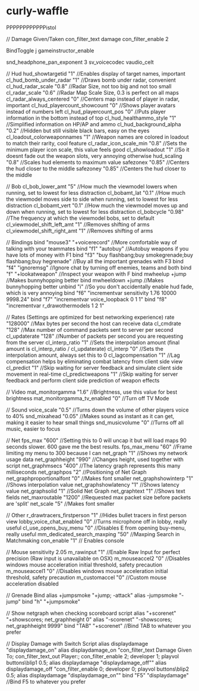 # curly-waffle
PPPPPPPPPPPPistol


// Damage Given/Taken
con_filter_text damage
con_filter_enable 2

BindToggle j gameinstructor_enable

snd_headphone_pan_exponent 3
sv_voicecodec vaudio_celt


// Hud
hud_showtargetid "1" //Enables display of target names, important
cl_hud_bomb_under_radar "1" //Draws bomb under radar, convenient
cl_hud_radar_scale "0.8" //Radar Size, not too big and not too small
cl_radar_scale "0.6" //Radar Map Scale Size, 0.3 is perfect on all maps
cl_radar_always_centered "0" //Centers map instead of player in radar, important
cl_hud_playercount_showcount "0" //Shows player avatars instead of numbers left
cl_hud_playercount_pos "0" //Puts player information in the bottom instead of top
cl_hud_healthammo_style "1" //Simplified information on HP/AP and ammo
cl_hud_background_alpha "0.2" //Hidden but still visible black bars, easy on the eyes
cl_loadout_colorweaponnames "1" //Weapon names are colored in loadout to match their rarity, cool feature
cl_radar_icon_scale_min "0.8" //Sets the minimum player icon scale, this value feels good
cl_showloadout "1" //So it doesnt fade out the weapon slots, very annoying otherwise
hud_scaling "0.8" //Scales hud elements to maximum value
safezonex "0.85" //Centers the hud closer to the middle
safezoney "0.85" //Centers the hud closer to the middle


// Bob
cl_bob_lower_amt "5" //How much the viewmodel lowers when running, set to lowest for less distraction
cl_bobamt_lat "0.1" //How much the viewmodel moves side to side when running, set to lowest for less distraction
cl_bobamt_vert "0.1" //How much the viewmodel moves up and down when running, set to lowest for less distraction
cl_bobcycle "0.98" //The frequency at which the viewmodel bobs, set to default
cl_viewmodel_shift_left_amt "1" //Removes shifting of arms
cl_viewmodel_shift_right_amt "1" //Removes shifting of arms

// Bindings
bind "mouse3" "+voicerecord" //More comfortable way of talking with your teammates
bind "f1" "autobuy" //Autobuy weapons if you have lots of money with F1
bind "f3" "buy flashbang;buy smokegrenade;buy flashbang;buy hegrenade" //Buy all the important grenades with F3
bind "f4" "ignoremsg" //Ignore chat by turning off enemies, teams and both
bind "f" "+lookatweapon" //Inspect your weapon with F
bind mwheelup +jump //Makes bunnyhopping better
bind mwheeldown +jump //Makes bunnyhopping better
unbind "i" //So you don't accidentally enable hud fade, which is very annoying
bind "f6" "incrementvar sensitivity 1.76 10000 9998.24"
bind "f7" "incrementvar voice_loopback 0 1 1"
bind "f8" "incrementvar r_drawothermodels 1 2 1" 



// Rates (Settings are optimized for best networking experience)
rate "128000" //Max bytes per second the host can receive data
cl_cmdrate "128" //Max number of command packets sent to server per second
cl_updaterate "128" //Number of packets per second you are requesting from the server
cl_interp_ratio "1" //Sets the interpolation amount (final amount is cl_interp_ratio / cl_updaterate)
cl_interp "0" //Sets the interpolation amount, always set this to 0
cl_lagcompensation "1" //Lag compensation helps by eliminating combat latency from client side view
cl_predict "1" //Skip waiting for server feedback and simulate client side movement in real-time
cl_predictweapons "1" //Skip waiting for server feedback and perform client side prediction of weapon effects

// Video
mat_monitorgamma "1.6" //Brightness, use this value for best brightness
mat_monitorgamma_tv_enabled "0" //Turn off TV Mode

// Sound
voice_scale "0.5" //Turns down the volume of other players voice to 40%
snd_mixahead "0.05" //Makes sound as instant as it can get, making it easier to hear small things
snd_musicvolume "0" //Turns off all music, easier to focus

// Net
fps_max "600" //Setting this to 0 will uncap it but will load maps 90 seconds slower. 600 gave me the best results.
fps_max_menu "60" //Frame limiting my menu to 300 because I can
net_graph "1" //Shows my network usage data
net_graphheight "990" //Changes height, used together with script
net_graphmsecs "400" //The latency graph represents this many milliseconds
net_graphpos "2" //Positioning of Net Graph
net_graphproportionalfont "0" //Makes font smaller
net_graphshowinterp "1" //Shows interpolation value
net_graphshowlatency "1" //Shows latency value
net_graphsolid "1" //Solid Net Graph
net_graphtext "1" //Shows text fields
net_maxroutable "1200" //Requested max packet size before packets are 'split'
net_scale "5" //Makes font smaller

// Other
r_drawtracers_firstperson "1" //Hides bullet tracers in first person view
lobby_voice_chat_enabled "0" //Turns microphone off in lobby, really useful
cl_use_opens_buy_menu "0" //Disables E from opening buy-menu, really useful
mm_dedicated_search_maxping "50" //Maxping Search in Matchmaking
con_enable "1" // Enables console

// Mouse
sensitivity 2.05
m_rawinput "1" //Enable Raw Input for perfect precision (Raw input is unavailable on OSX)
m_mouseaccel2 "0" //Disables windows mouse acceleration initial threshold, safety precaution
m_mouseaccel1 "0" //Disables windows mouse acceleration initial threshold, safety precaution
m_customaccel "0" //Custom mouse acceleration disabled

// Grenade Bind
alias +jumpsmoke "+jump; -attack"
alias -jumpsmoke "-jump"
bind "h" "+jumpsmoke"

// Show netgraph when checking scoreboard script
alias "+scorenet" "+showscores; net_graphheight 0"
alias "-scorenet" "-showscores; net_graphheight 9999"
bind "TAB" "+scorenet" //Bind TAB to whatever you prefer

// Display Damage with Switch Script
alias displaydamage "displaydamage_on"
alias displaydamage_on "con_filter_text Damage Given To; con_filter_text_out Player:; con_filter_enable 2; developer 1; playvol buttons\blip1 0.5; alias displaydamage "displaydamage_off""
alias displaydamage_off "con_filter_enable 0; developer 0; playvol buttons\blip2 0.5; alias displaydamage "displaydamage_on""
bind "F5" "displaydamage" //Bind F5 to whatever you prefer

